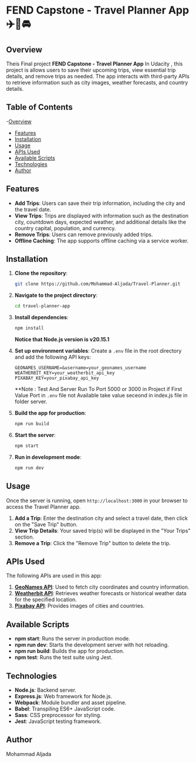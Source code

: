 # FEND Capstone - Travel Planner App ✈️🚈🚘

## Overview

Theis Final project **FEND Capstone - Travel Planner App** In Udacity , this project is allows users to save their upcoming trips, view essential trip details, and remove trips as needed. The app interacts with third-party APIs to retrieve information such as city images, weather forecasts, and country details.

## Table of Contents

-[Overview](#overview)

- [Features](#features)
- [Installation](#installation)
- [Usage](#usage)
- [APIs Used](#apis-used)
- [Available Scripts](#available-scripts)
- [Technologies](#technologies)
- [Author](#author)

## Features

- **Add Trips**: Users can save their trip information, including the city and the travel date.
- **View Trips**: Trips are displayed with information such as the destination city, countdown days, expected weather, and additional details like the country capital, population, and currency.
- **Remove Trips**: Users can remove previously added trips.
- **Offline Caching**: The app supports offline caching via a service worker.

## Installation

1. **Clone the repository**:

   ```bash
   git clone https://github.com/Mohammad-Aljada/Travel-Planner.git
   ```

2. **Navigate to the project directory**:

   ```bash
   cd travel-planner-app
   ```

3. **Install dependencies**:

   ```bash
   npm install
   ```

   **Notice that Node.js version is v20.15.1**

4. **Set up environment variables**:
   Create a `.env` file in the root directory and add the following API keys:

   ```
   GEONAMES_USERNAME=&username=your_geonames_username
   WEATHERBIT_KEY=your_weatherbit_api_key
   PIXABAY_KEY=your_pixabay_api_key
   ```

   \*\*Note : Test And Server Run To Port 5000 or 3000 in Project if First Value Port in `.env` file not Available take value seceond in index.js file in folder server.

5. **Build the app for production**:

   ```bash
   npm run build
   ```

6. **Start the server**:

   ```bash
   npm start
   ```

7. **Run in development mode**:
   ```bash
   npm run dev
   ```

## Usage

Once the server is running, open `http://localhost:3000` in your browser to access the Travel Planner app.

1. **Add a Trip**: Enter the destination city and select a travel date, then click on the "Save Trip" button.
2. **View Trip Details**: Your saved trip(s) will be displayed in the "Your Trips" section.
3. **Remove a Trip**: Click the "Remove Trip" button to delete the trip.

## APIs Used

The following APIs are used in this app:

1. **[GeoNames API](http://www.geonames.org/)**: Used to fetch city coordinates and country information.
2. **[Weatherbit API](https://www.weatherbit.io/)**: Retrieves weather forecasts or historical weather data for the specified location.
3. **[Pixabay API](https://pixabay.com/)**: Provides images of cities and countries.

## Available Scripts

- **npm start**: Runs the server in production mode.
- **npm run dev**: Starts the development server with hot reloading.
- **npm run build**: Builds the app for production.
- **npm test**: Runs the test suite using Jest.

## Technologies

- **Node.js**: Backend server.
- **Express.js**: Web framework for Node.js.
- **Webpack**: Module bundler and asset pipeline.
- **Babel**: Transpiling ES6+ JavaScript code.
- **Sass**: CSS preprocessor for styling.
- **Jest**: JavaScript testing framework.

## Author

Mohammad Aljada
